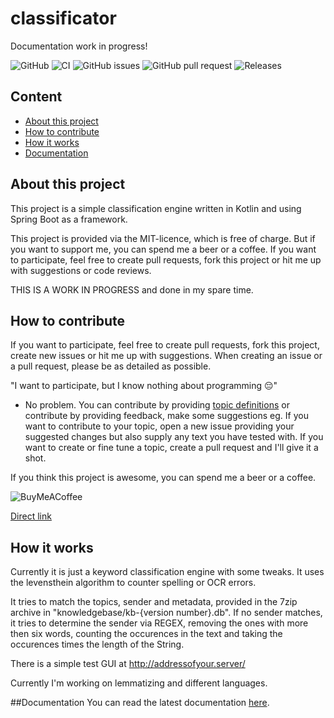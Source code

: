 # classificator
Documentation work in progress!

![GitHub](https://img.shields.io/github/license/Cuupa/classificator) ![CI](https://github.com/Cuupa/classificator/workflows/CI/badge.svg) ![GitHub issues](https://img.shields.io/github/issues-raw/Cuupa/classificator) ![GitHub pull request](https://img.shields.io/github/issues-pr-raw/Cuupa/classificator) ![Releases](https://img.shields.io/github/v/release/cuupa/classificator)

## Content
- [About this project](https://github.com/Cuupa/classificator#about-this-project)
- [How to contribute](https://github.com/Cuupa/classificator#how-to-contribute)
- [How it works](https://github.com/Cuupa/classificator#how-it-works)
- [Documentation](https://github.com/Cuupa/classificator#documentation)

## About this project

This project is a simple classification engine written in Kotlin and using Spring Boot as a framework.

This project is provided via the MIT-licence, which is free of charge. But if you want to support me, you can spend me a
beer or a coffee. If you want to participate, feel free to create pull requests, fork this project or hit me up with
suggestions or code reviews.

THIS IS A WORK IN PROGRESS and done in my spare time.

## How to contribute
If you want to participate, feel free to create pull requests, fork this project, create new issues or hit me up with suggestions.
When creating an issue or a pull request, please be as detailed as possible.

"I want to participate, but I know nothing about programming 😔"
- No problem. You can contribute by
  providing [topic definitions](https://github.com/Cuupa/classificator/tree/master/knowledgebase) or contribute by
  providing feedback, make some suggestions eg. If you want to contribute to your topic, open a new issue providing your
  suggested changes but also supply any text you have tested with. If you want to create or fine tune a topic, create a
  pull request and I'll give it a shot.

If you think this project is awesome, you can spend me a beer or a coffee.

![BuyMeACoffee](https://img.shields.io/badge/Support%20%20me-Buy%20me%20a%20coffee-success?logo=buymeacoffee&link=https://buymeacoff.ee/Cuupa)

[Direct link](https://buymeacoff.ee/Cuupa)

## How it works

Currently it is just a keyword classification engine with some tweaks. It uses the levensthein algorithm to counter
spelling or OCR errors.

It tries to match the topics, sender and metadata, provided in the 7zip archive in "knowledgebase/kb-{version
number}.db". If no sender matches, it tries to determine the sender via REGEX, removing the ones with more then six
words, counting the occurences in the text and taking the occurences times the length of the String.

There is a simple test GUI at http://addressofyour.server/

Currently I'm working on lemmatizing and different languages.

##Documentation
You can read the latest documentation [here](https://github.com/Cuupa/documentation/README.adoc).